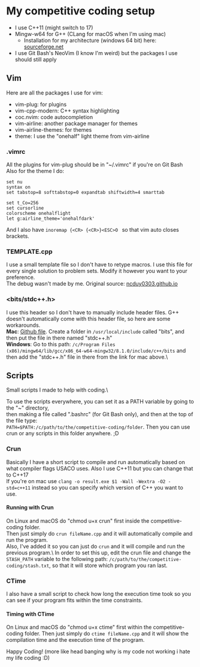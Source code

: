 # My competitive coding setup

- I use C++11 (might switch to 17)
- Mingw-w64 for G++ (CLang for macOS when I'm using mac)
    - Installation for my architecture (windows 64 bit) here: [sourceforge.net](https://sourceforge.net/projects/mingw-w64/files/Toolchains%20targetting%20Win64/Personal%20Builds/rubenvb/gcc-4.8-release/) 
- I use Git Bash's NeoVim (I know I'm weird) but the packages I use should still apply


## Vim
Here are all the packages I use for vim:
- vim-plug: for plugins
- vim-cpp-modern: C++ syntax highlighting
- coc.nvim: code autocompletion
- vim-airline: another package manager for themes
- vim-airline-themes: for themes
- theme: I use the "onehalf" light theme from vim-airline

### .vimrc
All the plugins for vim-plug should be in "~/.vimrc" if you're on Git Bash\
Also for the theme I do:

    set nu
    syntax on
    set tabstop=8 softtabstop=0 expandtab shiftwidth=4 smarttab
    
    set t_Co=256
    set cursorline
    colorscheme onehalflight
    let g:airline_theme='onehalfdark'

And I also have 
`inoremap {<CR> {<CR>}<ESC>O `
so that vim auto closes brackets.


### TEMPLATE.cpp
I use a small template file so I don't have to retype macros. I use this file for every single solution to problem sets. Modify it however you want to your preference.\
The debug wasn't made by me. Original source: [ncduy0303.github.io](https://ncduy0303.github.io/Competitive-Programming/Contest%20Template/main.cpp) 


### <bits/stdc++.h>
I use this header so I don't have to manually include header files. G++ doesn't automatically come with this header file, so here are some workarounds.\
**Mac**: [Github file](https://github.com/tekfyl/bits-stdc-.h-for-mac/blob/master/stdc%2B%2B.h). Create a folder in `/usr/local/include` called "bits", and then put the file in there named "stdc++.h"\
**Windows**: Go to this path: `/c/Program Files (x86)/mingw64/lib/gcc/x86_64-w64-mingw32/8.1.0/include/c++/bits` and then add the "stdc++.h" file in there from the link for mac above.\ 

## Scripts
Small scripts I made to help with coding.\

To use the scripts everywhere, you can set it as a PATH variable by going to the "~" directory,\
then making a file called ".bashrc" (for Git Bash only), and then at the top of the file type:\
`PATH=$PATH:/c/path/to/the/competitive-coding/folder`. Then you can use crun or any scripts in this folder anywhere. ;D


### Crun
Basically I have a short script to compile and run automatically based
on what compiler flags USACO uses. Also I use C++11 but you can change that to C++17\
If you're on mac use `clang -o result.exe $1 -Wall -Wextra -O2 -std=c++11` instead so you can specify which version of C++ you want to use.

#### Running with Crun
On Linux and macOS do "chmod u+x crun" first inside the competitive-coding folder.\
Then just simply do `crun fileName.cpp` and it will automatically compile and run the program.\
Also, I've added it so you can just do `crun` and it will compile and run the previous program.\ In order to set this up, edit the crun file and change the `STASH_PATH` variable to the following path: `/c/path/to/the/competitive-coding/stash.txt`, so that it will store which program you ran last.

### CTime
I also have a small script to check how long the execution time took so you can see if your program fits within the 
time constraints.

#### Timing with CTime
On Linux and macOS do "chmod u+x ctime" first within the competitive-coding folder.
Then just simply do `ctime fileName.cpp` and it will show the compilation time and the execution time of the program.





Happy Coding! (more like head banging why is my code not working i hate my life coding :D)
